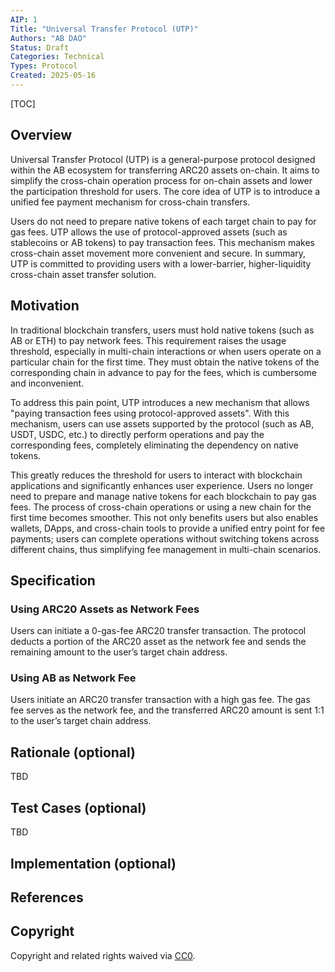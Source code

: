```yaml
---
AIP: 1
Title: "Universal Transfer Protocol (UTP)"
Authors: "AB DAO"
Status: Draft
Categories: Technical
Types: Protocol
Created: 2025-05-16
---
```


[TOC]

## Overview

Universal Transfer Protocol (UTP) is a general-purpose protocol designed within the AB ecosystem for transferring ARC20 assets on-chain. It aims to simplify the cross-chain operation process for on-chain assets and lower the participation threshold for users. The core idea of UTP is to introduce a unified fee payment mechanism for cross-chain transfers.

Users do not need to prepare native tokens of each target chain to pay for gas fees. UTP allows the use of protocol-approved assets (such as stablecoins or AB tokens) to pay transaction fees. This mechanism makes cross-chain asset movement more convenient and secure. In summary, UTP is committed to providing users with a lower-barrier, higher-liquidity cross-chain asset transfer solution.

## Motivation

In traditional blockchain transfers, users must hold native tokens (such as AB or ETH) to pay network fees. This requirement raises the usage threshold, especially in multi-chain interactions or when users operate on a particular chain for the first time. They must obtain the native tokens of the corresponding chain in advance to pay for the fees, which is cumbersome and inconvenient.

To address this pain point, UTP introduces a new mechanism that allows "paying transaction fees using protocol-approved assets". With this mechanism, users can use assets supported by the protocol (such as AB, USDT, USDC, etc.) to directly perform operations and pay the corresponding fees, completely eliminating the dependency on native tokens.

This greatly reduces the threshold for users to interact with blockchain applications and significantly enhances user experience. Users no longer need to prepare and manage native tokens for each blockchain to pay gas fees. The process of cross-chain operations or using a new chain for the first time becomes smoother. This not only benefits users but also enables wallets, DApps, and cross-chain tools to provide a unified entry point for fee payments; users can complete operations without switching tokens across different chains, thus simplifying fee management in multi-chain scenarios.

## Specification

### Using ARC20 Assets as Network Fees

Users can initiate a 0-gas-fee ARC20 transfer transaction. The protocol deducts a portion of the ARC20 asset as the network fee and sends the remaining amount to the user’s target chain address.

### Using AB as Network Fee

Users initiate an ARC20 transfer transaction with a high gas fee. The gas fee serves as the network fee, and the transferred ARC20 amount is sent 1:1 to the user’s target chain address.

## Rationale (optional)

TBD

## Test Cases (optional)

TBD

## Implementation (optional)

## References

## Copyright

Copyright and related rights waived via [CC0](https://creativecommons.org/publicdomain/zero/1.0/).
